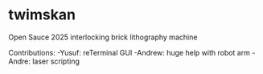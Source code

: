 # twimskan
Open Sauce 2025 interlocking brick lithography machine

Contributions:
-Yusuf: reTerminal GUI
-Andrew: huge help with robot arm
-Andre: laser scripting
